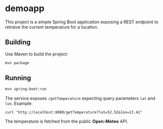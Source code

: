 # demoapp

This project is a simple Spring Boot application exposing a REST endpoint to retrieve the current temperature for a location.

## Building

Use Maven to build the project:

```bash
mvn package
```

## Running

```bash
mvn spring-boot:run
```

The service exposes `/getTemperature` expecting query parameters `lat` and `lon`.
Example:

```
curl "http://localhost:8080/getTemperature?lat=52.52&lon=13.41"
```

The temperature is fetched from the public **Open-Meteo** API.

